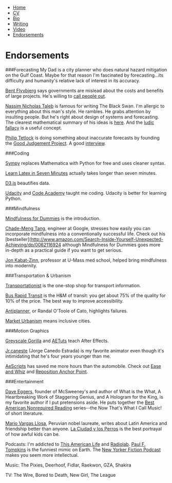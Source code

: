 * [Home](/)
* <a href="/cv.pdf" target="_blank">CV</a>
* [Bio](/bio.html)
* [Writing](/writing.html)
* [Video](/video.html)
* [Endorsements](/endorsements.html)

# Endorsements

###Forecasting
My Dad is a city planner who does natural hazard mitigation on the Gulf Coast. Maybe for that reason I'm
fascinated by forecasting...its difficulty and humanity's relative lack of interest in its accuracy.

[Bent Flyvbjerg](http://www.sbs.ox.ac.uk/research/people/Pages/BentFlyvbjerg.aspx) says governments are mislead about the costs and benefits of large projects.
He's willing to [call people out](http://www.sbs.ox.ac.uk/newsandevents/releases/Pages/Foolsandliars.aspx). 

[Nassim Nicholas Taleb](http://www.fooledbyrandomness.com/) is famous for writing The Black Swan. I'm allergic to everything about this man's style.
He rambles. He grabs attention by insulting people. But he's right about design of systems and forecasting. The clearest mathematical summary of his ideas is [here](http://www.fooledbyrandomness.com/bmn.pdf). 
And the [ludic fallacy](http://en.wikipedia.org/wiki/Ludic_fallacy) is a useful concept.

[Philip Tetlock](http://www.newyorker.com/archive/2005/12/05/051205crbo_books1) is doing something about inaccurate
forecasts by founding the [Good Judgement Project](http://goodjudgmentproject.com/). A good [interview](http://edge.org/conversation/win-at-forecasting).


###Coding

[Sympy](http://sympy.org/en/index.html) replaces Mathematica with Python for free and uses cleaner syntax.

[Learn Latex in Seven Minutes](http://www.math.rug.nl/~ernst/latex/) actually takes longer than seven minutes.

[D3.js](http://d3js.org/) beautifies data.

[Udacity](http://www.udacity.com/) and [Code Academy](http://www.codecademy.com/) taught me coding.
Udacity is better for learning Python.

###Mindfulness

[Mindfulness for Dummies](http://www.amazon.com/Mindfulness-Dummies-Book-Shamash-Alidina/dp/0470660864) is the introduction.

[Chade-Meng Tang](http://www.nytimes.com/2007/09/01/technology/01google.html?_r=0), engineer at Google, stresses how easily you can incorporate
mindfulness into a conventionally successful life. Check out his [bestseller](http://www.amazon.com/Search-Inside-Yourself-Unexpected-Achieving/dp/0062116924
although Mindfulness for Dummies goes more in-depth as a practical guide if you want to get serious.

[Jon Kabat-Zinn](http://www.youtube.com/watch?v=3nwwKbM_vJc), professor at U-Mass med school, helped bring mindfulness into modernity.

###Transportation & Urbanism

[Transportationist](http://blog.lib.umn.edu/levin031/transportationist/) is the one-stop shop for transport information. 

[Bus Rapid Transit](http://en.wikipedia.org/wiki/Bus_rapid_transit) is the H&M of transit: you get about 75% of the quality
for 10% of the price. The best way to improve accessibility.

[Antiplanner](http://ti.org/antiplanner/), or Randal O'Toole of Cato, highlights failures.

[Market Urbanism](http://marketurbanism.com/) means inclusive cities.

###Motion Graphics

[Greyscale Gorilla](http://greyscalegorilla.com/blog/) and [AETuts](http://ae.tutsplus.com/) teach After Effects.

[Jr.caneste](http://vimeo.com/jrcanest) (Jorge Canedo Estrada) is my favorite animator even though it's intimidating that he's four years younger than me.

[AeScripts](http://aescripts.com/) has saved me more hours than the automobile. Check out [Ease and Whiz](http://aescripts.com/ease-and-wizz/) and
[Reposition Anchor Point](http://aescripts.com/repositionanchorpoint/).

###Entertainment

[Dave Eggers](http://en.wikipedia.org/wiki/Dave_Eggers), founder of McSweeney's and author of What is the What, A Heartbreaking Work
of Staggering Genius, and A Hologram for the King, is my favorite author if I put pretensions aside. He puts together
the [Best American Nonrequired Reading](http://www.hmhbooks.com/hmh/bestamerican/nonrequired) series--the Now That's What
I Call Music! of short literature.

[Mario Vargas Llosa](http://www.nobelprize.org/nobel_prizes/literature/laureates/2010/vargas_llosa-lecture_en.html), Peruvian nobel laureate,
writes about Latin America and friendship better than anyone. 
[La Ciudad y los Perros](http://en.wikipedia.org/wiki/The_Time_of_the_Hero) is the best portrayal of how awful kids can be.

Podcasts: I'm addicted to [This American Life](http://www.thisamericanlife.org/) and [Radiolab](http://www.radiolab.org/). 
[Paul F. Tompkins](http://pft.libsyn.com/) is the funniest mimic on Earth. The [New Yorker Fiction Podcast](http://www.newyorker.com/online/podcasts/fiction)
makes you seem more intellectual.

Music: The Pixies, Deerhoof, Fidlar, Raekwon, GZA, Shakira

TV: The Wire, Bored to Death, New Girl, The League
